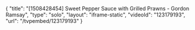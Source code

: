 {
    "title": "[1508428454] Sweet Pepper Sauce with Grilled Prawns - Gordon Ramsay",
    "type": "solo",
    "layout": "iframe-static",
    "videoId": "123179193",
    "url": "\/tvpembed\/123179193"
}